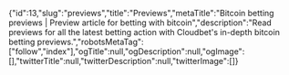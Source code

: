 {"id":13,"slug":"previews","title":"Previews","metaTitle":"Bitcoin betting previews | Preview article for betting with bitcoin","description":"Read previews for all the latest betting action with Cloudbet's in-depth bitcoin betting previews.","robotsMetaTag":["follow","index"],"ogTitle":null,"ogDescription":null,"ogImage":[],"twitterTitle":null,"twitterDescription":null,"twitterImage":[]}
